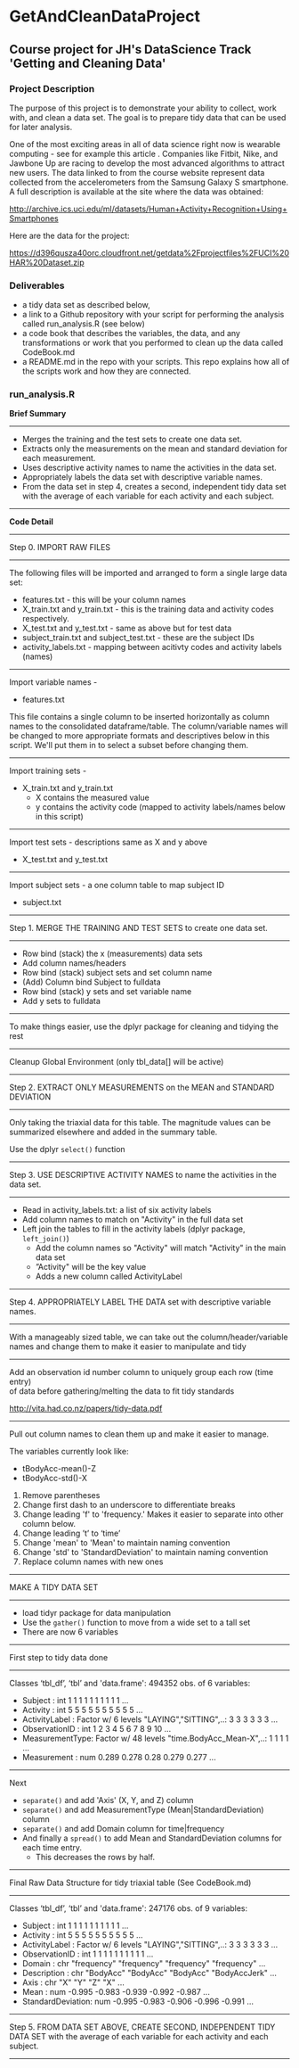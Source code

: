 GetAndCleanDataProject
======================

## Course project for JH's DataScience Track 'Getting and Cleaning Data'

### Project Description

The purpose of this project is to demonstrate your ability to collect, work with, and clean a data set. The goal is to prepare tidy data that can be used for later analysis.

One of the most exciting areas in all of data science right now is wearable computing - see for example this article . Companies like Fitbit, Nike, and Jawbone Up are racing to develop the most advanced algorithms to attract new users. The data linked to from the course website represent data collected from the accelerometers from the Samsung Galaxy S smartphone. A full description is available at the site where the data was obtained:

http://archive.ics.uci.edu/ml/datasets/Human+Activity+Recognition+Using+Smartphones

Here are the data for the project:

https://d396qusza40orc.cloudfront.net/getdata%2Fprojectfiles%2FUCI%20HAR%20Dataset.zip 

### Deliverables

* a tidy data set as described below, 
* a link to a Github repository with your script for performing the analysis called run_analysis.R (see below)
* a code book that describes the variables, the data, and any transformations or work that you performed to clean up the data called CodeBook.md
* a README.md in the repo with your scripts. This repo explains how all of the scripts work and how they are connected. 

### run_analysis.R 

__Brief Summary__

****

* Merges the training and the test sets to create one data set.
* Extracts only the measurements on the mean and standard deviation for each measurement. 
* Uses descriptive activity names to name the activities in the data set.
* Appropriately labels the data set with descriptive variable names. 
* From the data set in step 4, creates a second, independent tidy data set with the average of each variable for each activity and each subject.

****

__Code Detail__

****

Step 0. IMPORT RAW FILES

****

The following files will be imported and arranged to form a single large data set: 
- features.txt - this will be your column names
- X_train.txt and y_train.txt - this is the training data and activity codes respectively.
- X_test.txt and y_test.txt - same as above but for test data
- subject_train.txt and subject_test.txt - these are the subject IDs
- activity_labels.txt - mapping between acitivty codes and activity labels (names)

****

Import variable names - 
* features.txt

This file contains a single column to be inserted horizontally as column names to the consolidated dataframe/table. The column/variable names will be changed to more appropriate formats and descriptives below in this script. We'll put them in to select a subset before changing them.

****

Import training sets - 
* X_train.txt and y_train.txt
   * X contains the measured value
   * y contains the activity code (mapped to activity labels/names below in this script)

****

Import test sets - descriptions same as X and y above
* X_test.txt and y_test.txt

****

Import subject sets - a one column table to map subject ID
* subject.txt

****

 Step 1. MERGE THE TRAINING AND TEST SETS to create one data set.

****

* Row bind (stack) the x (measurements) data sets
* Add column names/headers
* Row bind (stack) subject sets and set column name
* (Add) Column bind Subject to fulldata
* Row bind (stack) y sets and set variable name
* Add y sets to fulldata 

****

 To make things easier, use the dplyr package for 
 cleaning and tidying the rest

****

Cleanup Global Environment (only tbl_data[] will be active)

****

 Step 2. EXTRACT ONLY MEASUREMENTS on the MEAN and STANDARD DEVIATION

****

Only taking the triaxial data for this table.
The magnitude values can be summarized elsewhere and added in the summary table.

Use the dplyr `select()` function

****

 Step 3. USE DESCRIPTIVE ACTIVITY NAMES to name the activities in the data set.

****

* Read in activity_labels.txt: a list of six activity labels
* Add column names to match on "Activity" in the full data set
* Left join the tables to fill in the activity labels (dplyr package, `left_join()`)
   * Add the column names so "Activity" will match "Activity" in the main data set
   * ”Activity" will be the key value
   * Adds a new column called ActivityLabel

****

 Step 4. APPROPRIATELY LABEL THE DATA set with descriptive variable names. 

****

 With a manageably sized table, we can take out the column/header/variable 
 names and change them to make it easier to manipulate and tidy

****

 Add an observation id number column to uniquely group each row (time entry)  
 of data before gathering/melting the data to fit tidy standards

 http://vita.had.co.nz/papers/tidy-data.pdf

****

Pull out column names to clean them up and make it easier to manage.

The variables currently look like:
* tBodyAcc-mean()-Z
* tBodyAcc-std()-X

1. Remove parentheses 
2. Change first dash to an underscore to differentiate breaks
3. Change leading 'f' to 'frequency.' Makes it easier to separate into other column below.
4. Change leading ’t’ to ‘time’ 
5. Change 'mean' to 'Mean' to maintain naming convention
6. Change 'std' to 'StandardDeviation' to maintain naming convention
7. Replace column names with new ones

****

 MAKE A TIDY DATA SET

****

* load tidyr package for data manipulation
* Use the `gather()` function to move from a wide set to a tall set 
* There are now 6 variables

****

 First step to tidy data done

****

Classes ‘tbl_df’, ‘tbl’ and 'data.frame':        494352 obs. of  6 variables:
 - Subject        : int  1 1 1 1 1 1 1 1 1 1 ...
 - Activity       : int  5 5 5 5 5 5 5 5 5 5 ...
 - ActivityLabel  : Factor w/ 6 levels "LAYING","SITTING",..: 3 3 3 3 3 3 ...
 - ObservationID          : int  1 2 3 4 5 6 7 8 9 10 ...
 - MeasurementType: Factor w/ 48 levels "time.BodyAcc_Mean-X",..: 1 1 1 1 ...
 - Measurement    : num  0.289 0.278 0.28 0.279 0.277 ...

****

Next 
* `separate()` and add 'Axis' (X, Y, and Z) column
* `separate()` and add MeasurementType (Mean|StandardDeviation) column
* `separate()` and add Domain column for time|frequency
* And finally a `spread()` to add Mean and StandardDeviation columns for each time entry. 
   * This decreases the rows by half.

****

 Final Raw Data Structure for tidy triaxial table (See CodeBook.md)

****

 Classes ‘tbl_df’, ‘tbl’ and 'data.frame':        247176 obs. of  9 variables:
 - Subject          : int  1 1 1 1 1 1 1 1 1 1 ...
 - Activity         : int  5 5 5 5 5 5 5 5 5 5 ...
 - ActivityLabel    : Factor w/ 6 levels "LAYING","SITTING",..: 3 3 3 3 3 3 ...
 - ObservationID    : int  1 1 1 1 1 1 1 1 1 1 ...
 - Domain           : chr  "frequency" "frequency" "frequency" "frequency" ...
 - Description      : chr  "BodyAcc" "BodyAcc" "BodyAcc" "BodyAccJerk" ...
 - Axis             : chr  "X" "Y" "Z" "X" ...
 - Mean             : num  -0.995 -0.983 -0.939 -0.992 -0.987 ...
 - StandardDeviation: num  -0.995 -0.983 -0.906 -0.996 -0.991 ...

****

 Step 5. FROM DATA SET ABOVE, CREATE SECOND, INDEPENDENT TIDY DATA SET 
 with the average of each variable for each activity and each subject.

****